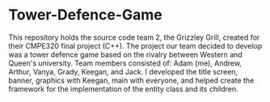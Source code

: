 # Tower-Defence-Game
This repository holds the source code team 2, the Grizzley Grill, created for their CMPE320 final project (C++). The project our team decided to develop was a tower defence game based on the rivalry between Western and Queen's university. Team members consisted of: Adam (me), Andrew, Arthur, Vanya, Grady, Keegan, and Jack. I developed the title screen, banner, graphics with Keegan, main with everyone, and helped create the framework for the implementation of the entity class and its children.
